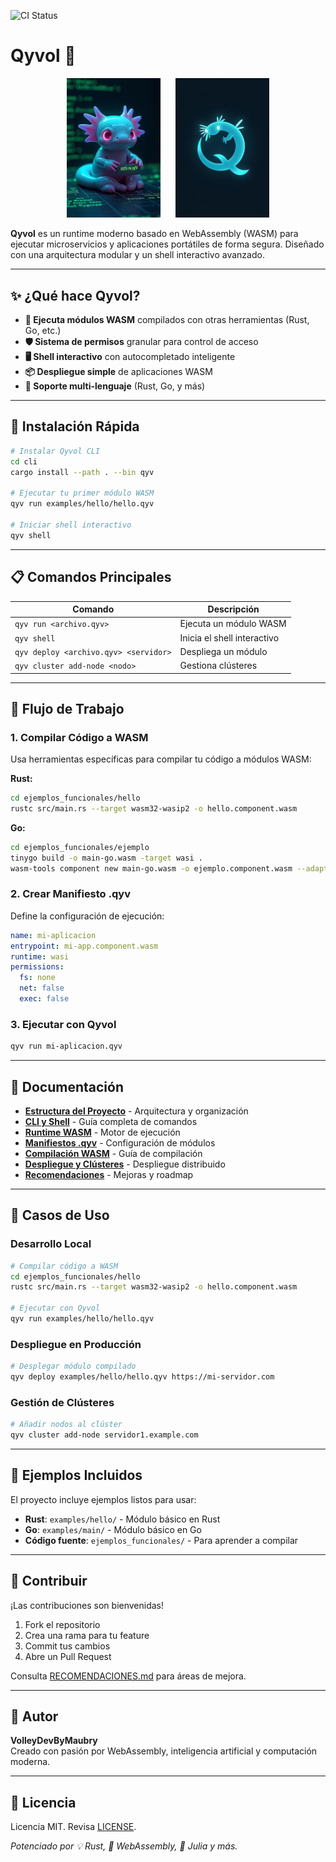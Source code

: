 ![CI Status](https://github.com/maubry-ortega/Qyvol/actions/workflows/rust-ci.yml/badge.svg)

# Qyvol 🚀

<div align="center">
  <img src="assets/axi.png" alt="Mascota Axi" width="150" style="margin-right: 20px;"/>
  <img src="assets/qyvol-logo.png" alt="Logo Qyvol" width="150"/>
</div>

**Qyvol** es un runtime moderno basado en WebAssembly (WASM) para ejecutar microservicios y aplicaciones portátiles de forma segura. Diseñado con una arquitectura modular y un shell interactivo avanzado.

---

## ✨ ¿Qué hace Qyvol?

- **🚀 Ejecuta módulos WASM** compilados con otras herramientas (Rust, Go, etc.)
- **🛡️ Sistema de permisos** granular para control de acceso
- **🖥️ Shell interactivo** con autocompletado inteligente
- **📦 Despliegue simple** de aplicaciones WASM
- **🔧 Soporte multi-lenguaje** (Rust, Go, y más)

---

## 🚀 Instalación Rápida

```bash
# Instalar Qyvol CLI
cd cli
cargo install --path . --bin qyv

# Ejecutar tu primer módulo WASM
qyv run examples/hello/hello.qyv

# Iniciar shell interactivo
qyv shell
```

---

## 📋 Comandos Principales

| Comando | Descripción |
|---------|-------------|
| `qyv run <archivo.qyv>` | Ejecuta un módulo WASM |
| `qyv shell` | Inicia el shell interactivo |
| `qyv deploy <archivo.qyv> <servidor>` | Despliega un módulo |
| `qyv cluster add-node <nodo>` | Gestiona clústeres |

---

## 🔧 Flujo de Trabajo

### 1. Compilar Código a WASM
Usa herramientas específicas para compilar tu código a módulos WASM:

**Rust:**
```bash
cd ejemplos_funcionales/hello
rustc src/main.rs --target wasm32-wasip2 -o hello.component.wasm
```

**Go:**
```bash
cd ejemplos_funcionales/ejemplo
tinygo build -o main-go.wasm -target wasi .
wasm-tools component new main-go.wasm -o ejemplo.component.wasm --adapt wasi-adapter.wasm
```

### 2. Crear Manifiesto .qyv
Define la configuración de ejecución:

```yaml
name: mi-aplicacion
entrypoint: mi-app.component.wasm
runtime: wasi
permissions:
  fs: none
  net: false
  exec: false
```

### 3. Ejecutar con Qyvol
```bash
qyv run mi-aplicacion.qyv
```

---

## 📖 Documentación

- **[Estructura del Proyecto](docs/estructura.md)** - Arquitectura y organización
- **[CLI y Shell](docs/CLI.md)** - Guía completa de comandos
- **[Runtime WASM](docs/RUNTIME.md)** - Motor de ejecución
- **[Manifiestos .qyv](docs/MANIFESTOS.md)** - Configuración de módulos
- **[Compilación WASM](docs/COMPILACION.md)** - Guía de compilación
- **[Despliegue y Clústeres](docs/DESPLIEGUE.md)** - Despliegue distribuido
- **[Recomendaciones](docs/RECOMENDACIONES.md)** - Mejoras y roadmap

---

## 🎯 Casos de Uso

### Desarrollo Local
```bash
# Compilar código a WASM
cd ejemplos_funcionales/hello
rustc src/main.rs --target wasm32-wasip2 -o hello.component.wasm

# Ejecutar con Qyvol
qyv run examples/hello/hello.qyv
```

### Despliegue en Producción
```bash
# Desplegar módulo compilado
qyv deploy examples/hello/hello.qyv https://mi-servidor.com
```

### Gestión de Clústeres
```bash
# Añadir nodos al clúster
qyv cluster add-node servidor1.example.com
```

---

## 🧪 Ejemplos Incluidos

El proyecto incluye ejemplos listos para usar:

- **Rust**: `examples/hello/` - Módulo básico en Rust
- **Go**: `examples/main/` - Módulo básico en Go
- **Código fuente**: `ejemplos_funcionales/` - Para aprender a compilar

---

## 🤝 Contribuir

¡Las contribuciones son bienvenidas! 

1. Fork el repositorio
2. Crea una rama para tu feature
3. Commit tus cambios
4. Abre un Pull Request

Consulta [RECOMENDACIONES.md](docs/RECOMENDACIONES.md) para áreas de mejora.

---

## 🧙 Autor

**VolleyDevByMaubry**  
Creado con pasión por WebAssembly, inteligencia artificial y computación moderna.

---

## 📜 Licencia

Licencia MIT. Revisa [LICENSE](LICENSE).

_Potenciado por 💡 Rust, 🚀 WebAssembly, 🧠 Julia y más._
